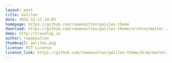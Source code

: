 ```yaml
---
layout: post
title: Galileo
date: 2015-12-11 14:03
homepage: https://github.com/rowanoulton/galileo-theme
download: https://github.com/rowanoulton/galileo-theme/archive/master.zip
demo: http://travelog.io
author: rowanoulton
thumbnail: galileo.png
license: MIT License
license_link: https://github.com/rowanoulton/galileo-theme/blob/master/LICENSE
---
```

